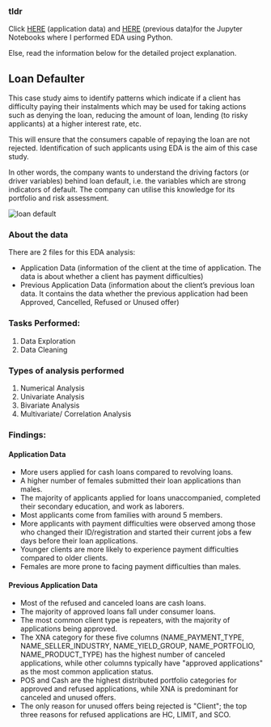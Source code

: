 ### tldr
Click [HERE](https://github.com/haiilingg/EDA-project/blob/main/EDA%20project-HLT%20(application%20data).ipynb) (application data) and [HERE](https://github.com/haiilingg/EDA-project/blob/main/EDA%20project-HLT(%20previous%20data).ipynb) (previous data)for the Jupyter Notebooks where I performed EDA using Python.

Else, read the information below for the detailed project explanation.

## Loan Defaulter
This case study aims to identify patterns which indicate if a client has difficulty paying their instalments which may be used for taking actions such as denying the loan, reducing the amount of loan, lending (to risky applicants) at a higher interest rate, etc. 

This will ensure that the consumers capable of repaying the loan are not rejected. Identification of such applicants using EDA is the aim of this case study.

In other words, the company wants to understand the driving factors (or driver variables) behind loan default, i.e. the variables which are strong indicators of default. The company can utilise this knowledge for its portfolio and risk assessment.

![loan default](https://github.com/haiilingg/EDA-project/assets/130296433/cb8101e6-e355-44b2-9a6c-5b8fec6c2ac5)

### About the data
There are 2 files for this EDA analysis:
- Application Data (information of the client at the time of application. The data is about whether a client has payment difficulties)
- Previous Application Data (information about the client’s previous loan data. It contains the data whether the previous application had been Approved, Cancelled, Refused or Unused offer)

### Tasks Performed:
1. Data Exploration
2. Data Cleaning

### Types of analysis performed
1. Numerical Analysis
2. Univariate Analysis
3. Bivariate Analysis
4. Multivariate/ Correlation Analysis

### Findings:
#### Application Data
- More users applied for cash loans compared to revolving loans.
- A higher number of females submitted their loan applications than males.
- The majority of applicants applied for loans unaccompanied, completed their secondary education, and work as laborers.
- Most applicants come from families with around 5 members.
- More applicants with payment difficulties were observed among those who changed their ID/registration and started their current jobs a few days before their loan applications.
- Younger clients are more likely to experience payment difficulties compared to older clients.
- Females are more prone to facing payment difficulties than males.

#### Previous Application Data
- Most of the refused and canceled loans are cash loans.
- The majority of approved loans fall under consumer loans.
- The most common client type is repeaters, with the majority of applications being approved.
- The XNA category for these five columns (NAME_PAYMENT_TYPE, NAME_SELLER_INDUSTRY, NAME_YIELD_GROUP, NAME_PORTFOLIO, NAME_PRODUCT_TYPE) has the highest number of canceled applications, while other columns typically have "approved applications" as the most common application status.
- POS and Cash are the highest distributed portfolio categories for approved and refused applications, while XNA is predominant for canceled and unused offers.
- The only reason for unused offers being rejected is "Client"; the top three reasons for refused applications are HC, LIMIT, and SCO.
